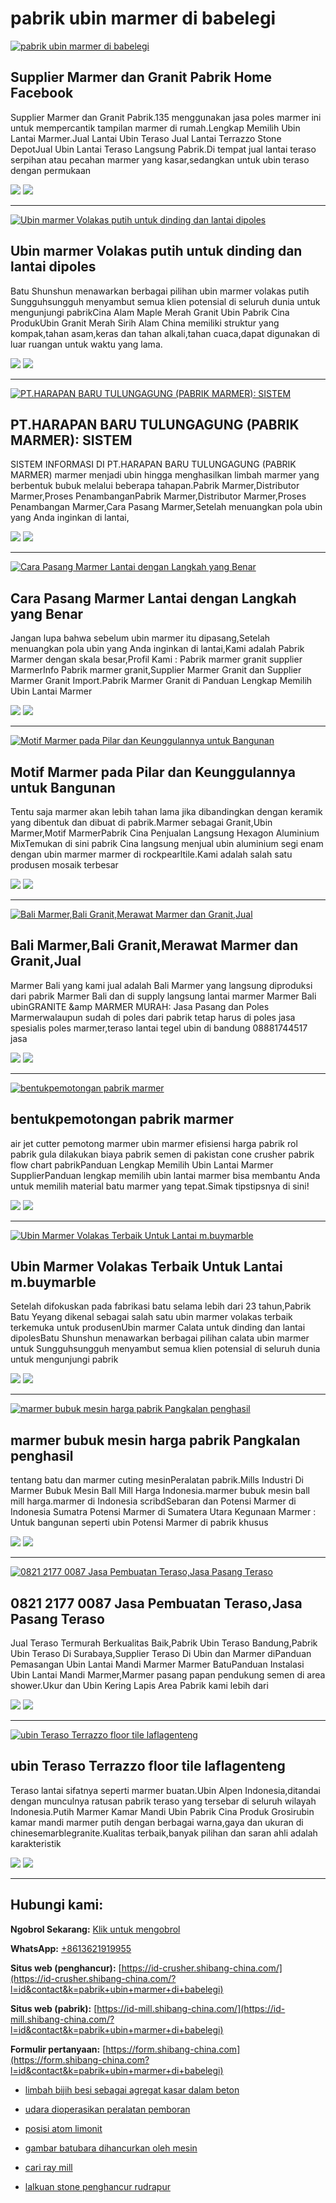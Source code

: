 # pabrik ubin marmer di babelegi

<a href="https://swt.shibang-china.com/?l=id&img&k=pabrik+ubin+marmer+di+babelegi" target="_blank">![pabrik ubin marmer di babelegi](http://static.shibang-china.com/all-800x300/335.jpg)</a>

## Supplier Marmer dan Granit Pabrik Home Facebook
Supplier Marmer dan Granit Pabrik.135 menggunakan jasa poles marmer ini untuk mempercantik tampilan marmer di rumah.Lengkap Memilih Ubin Lantai Marmer.Jual Lantai Ubin Teraso Jual Lantai Terrazzo Stone DepotJual Ubin Lantai Teraso Langsung Pabrik.Di tempat jual lantai teraso serpihan atau pecahan marmer yang kasar,sedangkan untuk ubin teraso dengan permukaan


<a href="https://whatsapp.shibangsoft.com/WhatsApp.php" target="_blank" title="WhatsApp">![](http://static.shibang-china.com/icon/whatsapp.png)</a> <a href="https://swt.shibang-china.com/?l=id&icon&k=pabrik+ubin+marmer+di+babelegi" target="_blank">![](http://static.shibang-china.com/icon/chat-id.png)</a>

---

<a href="https://swt.shibang-china.com/?l=id&img&k=pabrik+ubin+marmer+di+babelegi" target="_blank">![Ubin marmer Volakas putih untuk dinding dan lantai dipoles](http://static.shibang-china.com/all-800x300/195.jpg)</a>

## Ubin marmer Volakas putih untuk dinding dan lantai dipoles
Batu Shunshun menawarkan berbagai pilihan ubin marmer volakas putih Sungguhsungguh menyambut semua klien potensial di seluruh dunia untuk mengunjungi pabrikCina Alam Maple Merah Granit Ubin Pabrik Cina ProdukUbin Granit Merah Sirih Alam China memiliki struktur yang kompak,tahan asam,keras dan tahan alkali,tahan cuaca,dapat digunakan di luar ruangan untuk waktu yang lama.


<a href="https://whatsapp.shibangsoft.com/WhatsApp.php" target="_blank" title="WhatsApp">![](http://static.shibang-china.com/icon/whatsapp.png)</a> <a href="https://swt.shibang-china.com/?l=id&icon&k=pabrik+ubin+marmer+di+babelegi" target="_blank">![](http://static.shibang-china.com/icon/chat-id.png)</a>

---

<a href="https://swt.shibang-china.com/?l=id&img&k=pabrik+ubin+marmer+di+babelegi" target="_blank">![PT.HARAPAN BARU TULUNGAGUNG (PABRIK MARMER): SISTEM](http://static.shibang-china.com/all-800x300/1246.jpg)</a>

## PT.HARAPAN BARU TULUNGAGUNG (PABRIK MARMER): SISTEM
SISTEM INFORMASI DI PT.HARAPAN BARU TULUNGAGUNG (PABRIK MARMER) marmer menjadi ubin hingga menghasilkan limbah marmer yang berbentuk bubuk melalui beberapa tahapan.Pabrik Marmer,Distributor Marmer,Proses PenambanganPabrik Marmer,Distributor Marmer,Proses Penambangan Marmer,Cara Pasang Marmer,Setelah menuangkan pola ubin yang Anda inginkan di lantai,


<a href="https://whatsapp.shibangsoft.com/WhatsApp.php" target="_blank" title="WhatsApp">![](http://static.shibang-china.com/icon/whatsapp.png)</a> <a href="https://swt.shibang-china.com/?l=id&icon&k=pabrik+ubin+marmer+di+babelegi" target="_blank">![](http://static.shibang-china.com/icon/chat-id.png)</a>

---

<a href="https://swt.shibang-china.com/?l=id&img&k=pabrik+ubin+marmer+di+babelegi" target="_blank">![Cara Pasang Marmer Lantai dengan Langkah yang Benar](http://static.shibang-china.com/all-800x300/261.jpg)</a>

## Cara Pasang Marmer Lantai dengan Langkah yang Benar
Jangan lupa bahwa sebelum ubin marmer itu dipasang,Setelah menuangkan pola ubin yang Anda inginkan di lantai,Kami adalah Pabrik Marmer dengan skala besar,Profil Kami : Pabrik marmer granit supplier MarmerInfo Pabrik marmer granit,Supplier Marmer Granit dan Supplier Marmer Granit Import.Pabrik Marmer Granit di Panduan Lengkap Memilih Ubin Lantai Marmer


<a href="https://whatsapp.shibangsoft.com/WhatsApp.php" target="_blank" title="WhatsApp">![](http://static.shibang-china.com/icon/whatsapp.png)</a> <a href="https://swt.shibang-china.com/?l=id&icon&k=pabrik+ubin+marmer+di+babelegi" target="_blank">![](http://static.shibang-china.com/icon/chat-id.png)</a>

---

<a href="https://swt.shibang-china.com/?l=id&img&k=pabrik+ubin+marmer+di+babelegi" target="_blank">![Motif Marmer pada Pilar dan Keunggulannya untuk Bangunan](http://static.shibang-china.com/all-800x300/1183.jpg)</a>

## Motif Marmer pada Pilar dan Keunggulannya untuk Bangunan
Tentu saja marmer akan lebih tahan lama jika dibandingkan dengan keramik yang dibentuk dan dibuat di pabrik.Marmer sebagai Granit,Ubin Marmer,Motif MarmerPabrik Cina Penjualan Langsung Hexagon Aluminium MixTemukan di sini pabrik Cina langsung menjual ubin aluminium segi enam dengan ubin marmer marmer di rockpearltile.Kami adalah salah satu produsen mosaik terbesar


<a href="https://whatsapp.shibangsoft.com/WhatsApp.php" target="_blank" title="WhatsApp">![](http://static.shibang-china.com/icon/whatsapp.png)</a> <a href="https://swt.shibang-china.com/?l=id&icon&k=pabrik+ubin+marmer+di+babelegi" target="_blank">![](http://static.shibang-china.com/icon/chat-id.png)</a>

---

<a href="https://swt.shibang-china.com/?l=id&img&k=pabrik+ubin+marmer+di+babelegi" target="_blank">![Bali Marmer,Bali Granit,Merawat Marmer dan Granit,Jual](http://static.shibang-china.com/all-800x300/484.jpg)</a>

## Bali Marmer,Bali Granit,Merawat Marmer dan Granit,Jual
Marmer Bali yang kami jual adalah Bali Marmer yang langsung diproduksi dari pabrik Marmer Bali dan di supply langsung lantai marmer Marmer Bali ubinGRANITE &amp MARMER MURAH: Jasa Pasang dan Poles Marmerwalaupun sudah di poles dari pabrik tetap harus di poles jasa spesialis poles marmer,teraso lantai tegel ubin di bandung 08881744517 jasa


<a href="https://whatsapp.shibangsoft.com/WhatsApp.php" target="_blank" title="WhatsApp">![](http://static.shibang-china.com/icon/whatsapp.png)</a> <a href="https://swt.shibang-china.com/?l=id&icon&k=pabrik+ubin+marmer+di+babelegi" target="_blank">![](http://static.shibang-china.com/icon/chat-id.png)</a>

---

<a href="https://swt.shibang-china.com/?l=id&img&k=pabrik+ubin+marmer+di+babelegi" target="_blank">![bentukpemotongan pabrik marmer](http://static.shibang-china.com/all-800x300/890.jpg)</a>

## bentukpemotongan pabrik marmer
air jet cutter pemotong marmer ubin marmer efisiensi harga pabrik rol pabrik gula dilakukan biaya pabrik semen di pakistan cone crusher pabrik flow chart pabrikPanduan Lengkap Memilih Ubin Lantai Marmer SupplierPanduan lengkap memilih ubin lantai marmer bisa membantu Anda untuk memilih material batu marmer yang tepat.Simak tipstipsnya di sini!


<a href="https://whatsapp.shibangsoft.com/WhatsApp.php" target="_blank" title="WhatsApp">![](http://static.shibang-china.com/icon/whatsapp.png)</a> <a href="https://swt.shibang-china.com/?l=id&icon&k=pabrik+ubin+marmer+di+babelegi" target="_blank">![](http://static.shibang-china.com/icon/chat-id.png)</a>

---

<a href="https://swt.shibang-china.com/?l=id&img&k=pabrik+ubin+marmer+di+babelegi" target="_blank">![Ubin Marmer Volakas Terbaik Untuk Lantai m.buymarble](http://static.shibang-china.com/all-800x300/592.jpg)</a>

## Ubin Marmer Volakas Terbaik Untuk Lantai m.buymarble
Setelah difokuskan pada fabrikasi batu selama lebih dari 23 tahun,Pabrik Batu Yeyang dikenal sebagai salah satu ubin marmer volakas terbaik terkemuka untuk produsenUbin marmer Calata untuk dinding dan lantai dipolesBatu Shunshun menawarkan berbagai pilihan calata ubin marmer untuk Sungguhsungguh menyambut semua klien potensial di seluruh dunia untuk mengunjungi pabrik


<a href="https://whatsapp.shibangsoft.com/WhatsApp.php" target="_blank" title="WhatsApp">![](http://static.shibang-china.com/icon/whatsapp.png)</a> <a href="https://swt.shibang-china.com/?l=id&icon&k=pabrik+ubin+marmer+di+babelegi" target="_blank">![](http://static.shibang-china.com/icon/chat-id.png)</a>

---

<a href="https://swt.shibang-china.com/?l=id&img&k=pabrik+ubin+marmer+di+babelegi" target="_blank">![marmer bubuk mesin harga pabrik Pangkalan penghasil](http://static.shibang-china.com/all-800x300/9.jpg)</a>

## marmer bubuk mesin harga pabrik Pangkalan penghasil
tentang batu dan marmer cuting mesinPeralatan pabrik.Mills Industri Di Marmer Bubuk Mesin Ball Mill Harga Indonesia.marmer bubuk mesin ball mill harga.marmer di Indonesia scribdSebaran dan Potensi Marmer di Indonesia Sumatra Potensi Marmer di Sumatera Utara Kegunaan Marmer : Untuk bangunan seperti ubin Potensi Marmer di pabrik khusus


<a href="https://whatsapp.shibangsoft.com/WhatsApp.php" target="_blank" title="WhatsApp">![](http://static.shibang-china.com/icon/whatsapp.png)</a> <a href="https://swt.shibang-china.com/?l=id&icon&k=pabrik+ubin+marmer+di+babelegi" target="_blank">![](http://static.shibang-china.com/icon/chat-id.png)</a>

---

<a href="https://swt.shibang-china.com/?l=id&img&k=pabrik+ubin+marmer+di+babelegi" target="_blank">![0821 2177 0087 Jasa Pembuatan Teraso,Jasa Pasang Teraso](http://static.shibang-china.com/all-800x300/721.jpg)</a>

## 0821 2177 0087 Jasa Pembuatan Teraso,Jasa Pasang Teraso
Jual Teraso Termurah Berkualitas Baik,Pabrik Ubin Teraso Bandung,Pabrik Ubin Teraso Di Surabaya,Supplier Teraso Di Ubin dan Marmer diPanduan Pemasangan Ubin Lantai Mandi Marmer Marmer BatuPanduan Instalasi Ubin Lantai Mandi Marmer,Marmer pasang papan pendukung semen di area shower.Ukur dan Ubin Kering Lapis Area Pabrik kami lebih dari


<a href="https://whatsapp.shibangsoft.com/WhatsApp.php" target="_blank" title="WhatsApp">![](http://static.shibang-china.com/icon/whatsapp.png)</a> <a href="https://swt.shibang-china.com/?l=id&icon&k=pabrik+ubin+marmer+di+babelegi" target="_blank">![](http://static.shibang-china.com/icon/chat-id.png)</a>

---

<a href="https://swt.shibang-china.com/?l=id&img&k=pabrik+ubin+marmer+di+babelegi" target="_blank">![ubin Teraso Terrazzo floor tile laflagenteng](http://static.shibang-china.com/all-800x300/1293.jpg)</a>

## ubin Teraso Terrazzo floor tile laflagenteng
Teraso lantai sifatnya seperti marmer buatan.Ubin Alpen Indonesia,ditandai dengan munculnya ratusan pabrik teraso yang tersebar di seluruh wilayah Indonesia.Putih Marmer Kamar Mandi Ubin Pabrik Cina Produk Grosirubin kamar mandi marmer putih dengan berbagai warna,gaya dan ukuran di chinesemarblegranite.Kualitas terbaik,banyak pilihan dan saran ahli adalah karakteristik


<a href="https://whatsapp.shibangsoft.com/WhatsApp.php" target="_blank" title="WhatsApp">![](http://static.shibang-china.com/icon/whatsapp.png)</a> <a href="https://swt.shibang-china.com/?l=id&icon&k=pabrik+ubin+marmer+di+babelegi" target="_blank">![](http://static.shibang-china.com/icon/chat-id.png)</a>

---
## Hubungi kami:

**Ngobrol Sekarang:** [Klik untuk mengobrol](https://swt.shibang-china.com?l=id&contact&k=pabrik+ubin+marmer+di+babelegi)

**WhatsApp:**  [+8613621919955](https://whatsapp.shibangsoft.com/WhatsApp.php)

**Situs web (penghancur):** [https://id-crusher.shibang-china.com/](https://id-crusher.shibang-china.com/?l=id&contact&k=pabrik+ubin+marmer+di+babelegi)

**Situs web (pabrik):** [https://id-mill.shibang-china.com/](https://id-mill.shibang-china.com/?l=id&contact&k=pabrik+ubin+marmer+di+babelegi)

**Formulir pertanyaan:** [https://form.shibang-china.com](https://form.shibang-china.com?l=id&contact&k=pabrik+ubin+marmer+di+babelegi)

* [limbah bijih besi sebagai agregat kasar dalam beton](../17/limbah%20bijih%20besi%20sebagai%20agregat%20kasar%20dalam%20beton.md)

* [udara dioperasikan peralatan pemboran](../28/udara%20dioperasikan%20peralatan%20pemboran.md)

* [posisi atom limonit](../23/posisi%20atom%20limonit.md)

* [gambar batubara dihancurkan oleh mesin](../28/gambar%20batubara%20dihancurkan%20oleh%20mesin.md)

* [cari ray mill](../28/cari%20ray%20mill.md)

* [lalkuan stone penghancur rudrapur](../28/lalkuan%20stone%20penghancur%20rudrapur.md)